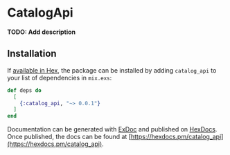 # CatalogApi

**TODO: Add description**

## Installation

If [available in Hex](https://hex.pm/docs/publish), the package can be installed
by adding `catalog_api` to your list of dependencies in `mix.exs`:

```elixir
def deps do
  [
    {:catalog_api, "~> 0.0.1"}
  ]
end
```

Documentation can be generated with [ExDoc](https://github.com/elixir-lang/ex_doc)
and published on [HexDocs](https://hexdocs.pm). Once published, the docs can
be found at [https://hexdocs.pm/catalog_api](https://hexdocs.pm/catalog_api).

